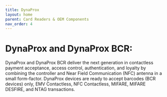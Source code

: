```yaml
---
title: DynaProx
layout: home
parent: Card Readers & OEM Components
nav_order: 4
---
```


# DynaProx and DynaProx BCR:

DynaProx and DynaProx BCR deliver the next generation in contactless payment acceptance, access control, authentication, and loyalty by combining the controller and Near Field Communication (NFC) antenna in a small form-factor. DynaProx devices are ready to accept barcodes (BCR devices) only, EMV Contactless, NFC Contactless, MIFARE, MIFARE DESFIRE, and NTAG transactions.